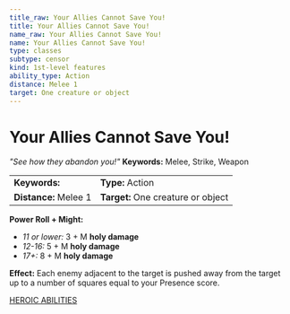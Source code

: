 ```yaml
---
title_raw: Your Allies Cannot Save You!
title: Your Allies Cannot Save You!
name_raw: Your Allies Cannot Save You!
name: Your Allies Cannot Save You!
type: classes
subtype: censor
kind: 1st-level features
ability_type: Action
distance: Melee 1
target: One creature or object
---
```


# Your Allies Cannot Save You!

*"See how they abandon you!"* **Keywords:** Melee, Strike, Weapon

|                       |                                    |
| :-------------------- | :--------------------------------- |
| **Keywords:**         | **Type:** Action                   |
| **Distance:** Melee 1 | **Target:** One creature or object |

**Power Roll + Might:**

- *11 or lower:* 3 + M **holy damage**
- *12-16:* 5 + M **holy damage**
- *17+:* 8 + M **holy damage**

**Effect:** Each enemy adjacent to the target is pushed away from the target up to a number of squares equal to your Presence score.

[HEROIC ABILITIES](./Heroic%20Abilities/Heroic%20Abilities.md)
